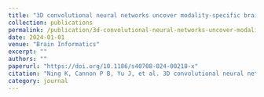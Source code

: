 ```yaml
---
title: "3D convolutional neural networks uncover modality-specific brain-imaging predictors for Alzheimer’s disease sub-scores"
collection: publications
permalink: /publication/3d-convolutional-neural-networks-uncover-modality-specific-b/
date: 2024-01-01
venue: "Brain Informatics"
excerpt: ""
authors: ""
paperurl: "https://doi.org/10.1186/s40708-024-00218-x"
citation: "Ning K, Cannon P B, Yu J, et al. 3D convolutional neural networks uncover modality-specific brain-imaging predictors for Alzheimer’s disease sub-scores[J]. Brain Informatics, 2024, 11(1): 5.. https://doi.org/10.1038/nature11582"
category: journal
---
```

